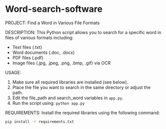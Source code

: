# Word-search-software
PROJECT: Find a Word in Various File Formats

DESCRIPTION:
This Python script allows you to search for a specific word in files of various formats including:
- Text files (.txt)
- Word documents (.doc, .docx)
- PDF files (.pdf)
- Image files (.jpg, .jpeg, .png, .bmp, .gif) via OCR

USAGE:
1. Make sure all required libraries are installed (see below).
2. Place the file you want to search in the same directory or adjust the path.
3. Edit the file_path and search_word variables in `app.py`.
4. Run the script using: `python app.py`

REQUIREMENTS:
Install the required libraries using the following command:

```bash
pip install -r requirements.txt
